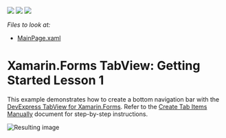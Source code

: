 <!-- default badges list -->
![](https://img.shields.io/endpoint?url=https://codecentral.devexpress.com/api/v1/VersionRange/191357991/20.2.3%2B)
[![](https://img.shields.io/badge/Open_in_DevExpress_Support_Center-FF7200?style=flat-square&logo=DevExpress&logoColor=white)](https://supportcenter.devexpress.com/ticket/details/T828677)
[![](https://img.shields.io/badge/📖_How_to_use_DevExpress_Examples-e9f6fc?style=flat-square)](https://docs.devexpress.com/GeneralInformation/403183)
<!-- default badges end -->
*Files to look at:*
* [MainPage.xaml](./CS/GettingStarted1/MainPage.xaml)

# Xamarin.Forms TabView: Getting Started Lesson 1

This example demonstrates how to create a bottom navigation bar with the [DevExpress TabView for Xamarin.Forms](https://docs.devexpress.com/MobileControls/DevExpress.XamarinForms.Navigation.TabView?v=19.2).
Refer to the [Create Tab Items Manually](https://docs.devexpress.com/MobileControls/400554/xamarin-forms/navigation-controls/getting-started/how-to-manually-populate-items?v=19.2) document for step-by-step instructions.

![Resulting image](images/title.png)
